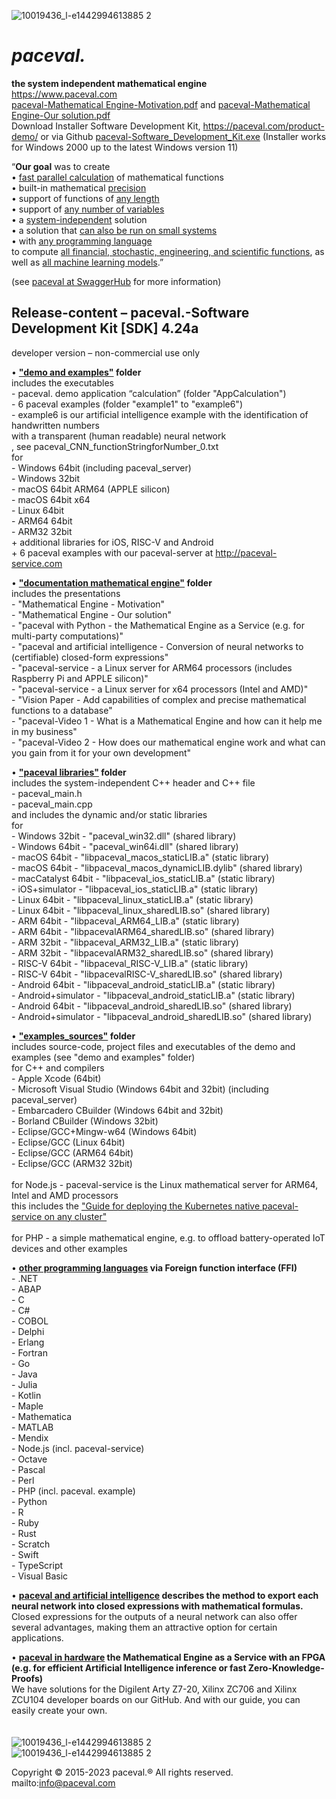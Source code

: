 ![10019436_l-e1442994613885 2](https://paceval.com/wp-content/uploads/2021/06/paceval_github-1.jpg)<br>

# <i><b>pace</b>val.</i>
<b>the system independent mathematical engine</b><br>
https://www.paceval.com<br>
[paceval-Mathematical Engine-Motivation.pdf](https://github.com/paceval/paceval/files/6521237/paceval-Mathematical.Engine-Motivation.pdf) and
[paceval-Mathematical Engine-Our solution.pdf](https://github.com/paceval/paceval/files/6521239/paceval-Mathematical.Engine-Our.solution.pdf)<br>
Download Installer Software Development Kit, https://paceval.com/product-demo/ or via Github [paceval-Software_Development_Kit.exe](http://paceval.com/download/paceval-Software_Development_Kit.exe) (Installer works for Windows 2000 up to the latest Windows version 11)<br>

“<b>Our goal</b> was to create<br>
• [fast parallel calculation](https://paceval.com/developers/#fast_parallel_calculation) of mathematical functions<br>
• built-in mathematical [precision](https://paceval.com/developers/#precision)<br>
• support of functions of [any length](https://paceval.com/developers/#any_number_parameters)<br>
• support of [any number of variables](https://paceval.com/developers/#any_number_parameters)<br>
• a [system-independent](https://paceval.com/developers/#system_independent) solution<br>
• a solution that [can also be run on small systems](https://paceval.com/#run_small_systems)<br>
• with [any programming language](https://paceval.com/api/#any_programming_language)<br>
to compute [all financial, stochastic, engineering, and scientific functions](https://paceval.com/product-brief/#all_functions), as well as [all machine learning models](https://paceval.com/product-brief/#all_functions).”<br>

(see [paceval at SwaggerHub](https://app.swaggerhub.com/apis-docs/paceval/paceval-service/4.04) for more information)

## Release-content – paceval.-Software Development Kit [SDK] 4.24a
developer version – non-commercial use only 

•   <b>["demo and examples"](https://github.com/paceval/paceval/tree/main/demo%20and%20examples) folder<br></b>
    includes the executables<br>
    - paceval. demo application “calculation” (folder "AppCalculation")<br>
    - 6 paceval examples (folder "example1" to "example6")<br>
    - example6 is our artificial intelligence example with the identification of handwritten numbers<br>
      with a transparent (human readable) neural network<br>
      , see paceval_CNN_functionStringforNumber_0.txt 
    <br>for <br>
    - Windows 64bit (including paceval_server)<br>
    - Windows 32bit<br>
    - macOS 64bit ARM64 (APPLE silicon)<br>
    - macOS 64bit x64<br>
    - Linux 64bit<br>
    - ARM64 64bit<br>
    - ARM32 32bit<br>
    + additional libraries for iOS, RISC-V and Android<br>
    + 6 paceval examples with our paceval-server at http://paceval-service.com<br>

•   <b>["documentation mathematical engine"](https://github.com/paceval/paceval/tree/main/documentation%20mathematical%20engine) folder<br></b>
    includes the presentations<br>
    - "Mathematical Engine - Motivation"<br>
    - "Mathematical Engine - Our solution"<br>
    - "paceval with Python - the Mathematical Engine as a Service (e.g. for multi-party computations)"<br>
    - "paceval and artificial intelligence - Conversion of neural networks to (certifiable) closed-form expressions"<br>
    - "paceval-service - a Linux server for ARM64 processors (includes Raspberry Pi and APPLE silicon)"<br>
    - "paceval-service - a Linux server for x64 processors (Intel and AMD)"<br>
    - "Vision Paper - Add capabilities of complex and precise mathematical functions to a database"<br>
    - "paceval-Video 1 - What is a Mathematical Engine and how can it help me in my business"<br>
    - "paceval-Video 2 - How does our mathematical engine work and what can you gain from it for your own development"<br>

•   <b>["paceval libraries"](https://github.com/paceval/paceval/tree/main/paceval%20libraries) folder<br></b>
    includes the system-independent C++ header and C++ file<br>
    - paceval_main.h<br>
    - paceval_main.cpp<br>
    and includes the dynamic and/or static libraries<br>
    for<br>
    - Windows 32bit      - "paceval_win32.dll" (shared library)<br>
    - Windows 64bit      - "paceval_win64i.dll" (shared library)<br>
    - macOS 64bit        - "libpaceval_macos_staticLIB.a" (static library)<br>
    - macOS 64bit        - "libpaceval_macos_dynamicLIB.dylib" (shared library)<br>
    - macCatalyst 64bit  - "libpaceval_ios_staticLIB.a" (static library)<br>
    - iOS+simulator      - "libpaceval_ios_staticLIB.a" (static library)<br>
    - Linux 64bit        - "libpaceval_linux_staticLIB.a" (static library)<br>
    - Linux 64bit        - "libpaceval_linux_sharedLIB.so" (shared library)<br>
    - ARM 64bit          - "libpaceval_ARM64_LIB.a" (static library)<br>
    - ARM 64bit          - "libpacevalARM64_sharedLIB.so" (shared library)<br>
    - ARM 32bit          - "libpaceval_ARM32_LIB.a" (static library)<br>
    - ARM 32bit          - "libpacevalARM32_sharedLIB.so" (shared library)<br>
    - RISC-V 64bit       - "libpaceval_RISC-V_LIB.a" (static library)<br>
    - RISC-V 64bit       - "libpacevalRISC-V_sharedLIB.so" (shared library)<br>
    - Android 64bit      - "libpaceval_android_staticLIB.a" (static library)<br>
    - Android+simulator  - "libpaceval_android_staticLIB.a" (static library)<br>
    - Android 64bit      - "libpaceval_android_sharedLIB.so" (shared library)<br>
    - Android+simulator  - "libpaceval_android_sharedLIB.so" (shared library)<br>
   
•   <b>["examples_sources"](https://github.com/paceval/paceval/tree/main/examples_sources) folder<br></b>
    includes source-code, project files and executables of the demo and<br> 
    examples (see "demo and examples" folder)<br>
    for C++ and compilers<br>
    - Apple Xcode (64bit)<br>
    - Microsoft Visual Studio (Windows 64bit and 32bit) (including paceval_server)<br>
    - Embarcadero CBuilder (Windows 64bit and 32bit)<br>
    - Borland CBuilder (Windows 32bit)<br>
    - Eclipse/GCC+Mingw-w64 (Windows 64bit)<br>
    - Eclipse/GCC (Linux 64bit)<br>
    - Eclipse/GCC (ARM64 64bit)<br>
    - Eclipse/GCC (ARM32 32bit)<br><br>
    for Node.js - paceval-service is the Linux mathematical server for ARM64, Intel and AMD processors<br>
     this includes the ["Guide for deploying the Kubernetes native paceval-service on any cluster"](https://github.com/paceval/paceval/blob/main/examples_sources/NodeJS_examples/k8s/doc/Readme.md)<br><br>
    for PHP - a simple mathematical engine, e.g. to offload battery-operated IoT devices and other examples<br>
    
•   <b>[other programming languages](https://paceval.com/api/#any_programming_language) via Foreign function interface (FFI)<br></b>
    - .NET<br>
    - ABAP<br>
    - C<br>
    - C#<br>
    - COBOL<br>
    - Delphi<br>
    - Erlang<br>
    - Fortran<br>
    - Go<br>
    - Java<br>
    - Julia<br>
    - Kotlin<br>
    - Maple<br>
    - Mathematica<br>
    - MATLAB<br>
    - Mendix<br>
    - Node.js (incl. paceval-service)<br>
    - Octave<br>
    - Pascal<br>
    - Perl<br>
    - PHP (incl. paceval. example)<br>
    - Python<br>
    - R<br>
    - Ruby<br>
    - Rust<br>
    - Scratch<br>
    - Swift<br>
    - TypeScript<br>
    - Visual Basic<br>


•   <b>[paceval and artificial intelligence](https://github.com/paceval/paceval/tree/main/paceval%20and%20artificial%20intelligence) describes the method to export each neural network into closed expressions with mathematical formulas.<br></b>
    Closed expressions for the outputs of a neural network can also offer several advantages, making them an attractive option for certain applications. 
    
•   <b>[paceval in hardware](https://github.com/paceval/paceval/tree/main/paceval%20in%20hardware) the Mathematical Engine as a Service with an FPGA (e.g. for efficient Artificial Intelligence inference or fast Zero-Knowledge-Proofs)<br></b>
    We have solutions for the Digilent Arty Z7-20, Xilinx ZC706 and Xilinx ZCU104 developer boards on our GitHub. And with our guide, you can easily create your own.
<br><br><br>
![10019436_l-e1442994613885 2](http://paceval.com/wp-content/uploads/2022/04/mathematical_model.jpg)<br>
![10019436_l-e1442994613885 2](https://paceval.com/wp-content/uploads/2022/04/mathematical_engine.jpg)

Copyright © 2015-2023 paceval.® All rights reserved.<br>
mailto:info@paceval.com
